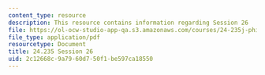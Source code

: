 ```yaml
---
content_type: resource
description: This resource contains information regarding Session 26
file: https://ol-ocw-studio-app-qa.s3.amazonaws.com/courses/24-235j-philosophy-of-law-spring-2012/2c12668c9a7960d750f1be597ca18550_MIT24_235JS12_Session26.pdf
file_type: application/pdf
resourcetype: Document
title: 24.235 Session 26
uid: 2c12668c-9a79-60d7-50f1-be597ca18550
---
```

